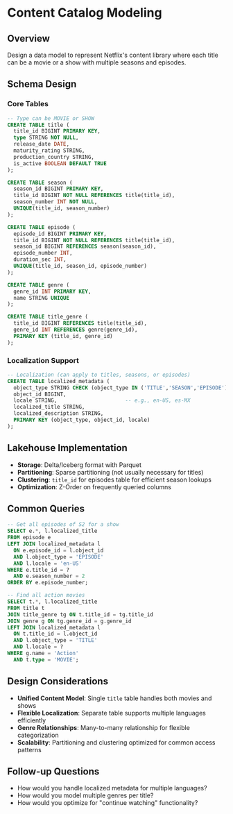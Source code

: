 # Content Catalog Modeling

## Overview
Design a data model to represent Netflix's content library where each title can be a movie or a show with multiple seasons and episodes.

## Schema Design

### Core Tables

```sql
-- Type can be MOVIE or SHOW
CREATE TABLE title (
  title_id BIGINT PRIMARY KEY,
  type STRING NOT NULL,
  release_date DATE,
  maturity_rating STRING,
  production_country STRING,
  is_active BOOLEAN DEFAULT TRUE
);

CREATE TABLE season (
  season_id BIGINT PRIMARY KEY,
  title_id BIGINT NOT NULL REFERENCES title(title_id),
  season_number INT NOT NULL,
  UNIQUE(title_id, season_number)
);

CREATE TABLE episode (
  episode_id BIGINT PRIMARY KEY,
  title_id BIGINT NOT NULL REFERENCES title(title_id),
  season_id BIGINT REFERENCES season(season_id),
  episode_number INT,
  duration_sec INT,
  UNIQUE(title_id, season_id, episode_number)
);

CREATE TABLE genre (
  genre_id INT PRIMARY KEY,
  name STRING UNIQUE
);

CREATE TABLE title_genre (
  title_id BIGINT REFERENCES title(title_id),
  genre_id INT REFERENCES genre(genre_id),
  PRIMARY KEY (title_id, genre_id)
);
```

### Localization Support

```sql
-- Localization (can apply to titles, seasons, or episodes)
CREATE TABLE localized_metadata (
  object_type STRING CHECK (object_type IN ('TITLE','SEASON','EPISODE')),
  object_id BIGINT,
  locale STRING,                      -- e.g., en-US, es-MX
  localized_title STRING,
  localized_description STRING,
  PRIMARY KEY (object_type, object_id, locale)
);
```

## Lakehouse Implementation

- **Storage**: Delta/Iceberg format with Parquet
- **Partitioning**: Sparse partitioning (not usually necessary for titles)
- **Clustering**: `title_id` for episodes table for efficient season lookups
- **Optimization**: Z-Order on frequently queried columns

## Common Queries

```sql
-- Get all episodes of S2 for a show
SELECT e.*, l.localized_title
FROM episode e
LEFT JOIN localized_metadata l
  ON e.episode_id = l.object_id
  AND l.object_type = 'EPISODE'
  AND l.locale = 'en-US'
WHERE e.title_id = ?
  AND e.season_number = 2
ORDER BY e.episode_number;

-- Find all action movies
SELECT t.*, l.localized_title
FROM title t
JOIN title_genre tg ON t.title_id = tg.title_id
JOIN genre g ON tg.genre_id = g.genre_id
LEFT JOIN localized_metadata l
  ON t.title_id = l.object_id
  AND l.object_type = 'TITLE'
  AND l.locale = ?
WHERE g.name = 'Action'
  AND t.type = 'MOVIE';
```

## Design Considerations

- **Unified Content Model**: Single `title` table handles both movies and shows
- **Flexible Localization**: Separate table supports multiple languages efficiently
- **Genre Relationships**: Many-to-many relationship for flexible categorization
- **Scalability**: Partitioning and clustering optimized for common access patterns

## Follow-up Questions

- How would you handle localized metadata for multiple languages?
- How would you model multiple genres per title?
- How would you optimize for "continue watching" functionality?